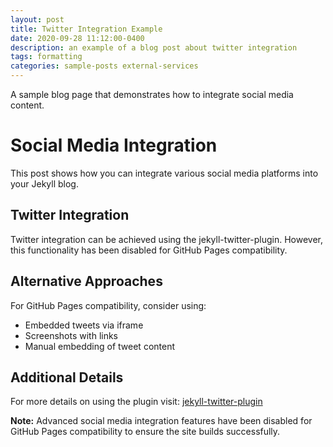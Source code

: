 ```yaml
---
layout: post
title: Twitter Integration Example
date: 2020-09-28 11:12:00-0400
description: an example of a blog post about twitter integration
tags: formatting
categories: sample-posts external-services
---
```


A sample blog page that demonstrates how to integrate social media content.

# Social Media Integration

This post shows how you can integrate various social media platforms into your Jekyll blog.

## Twitter Integration

Twitter integration can be achieved using the jekyll-twitter-plugin. However, this functionality has been disabled for GitHub Pages compatibility.

## Alternative Approaches

For GitHub Pages compatibility, consider using:
- Embedded tweets via iframe
- Screenshots with links
- Manual embedding of tweet content

## Additional Details

For more details on using the plugin visit: [jekyll-twitter-plugin](https://github.com/rob-murray/jekyll-twitter-plugin)

**Note:** Advanced social media integration features have been disabled for GitHub Pages compatibility to ensure the site builds successfully.
